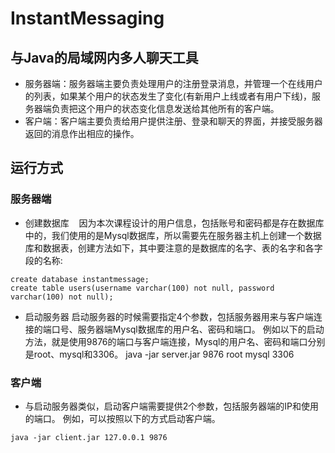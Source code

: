 # InstantMessaging
## 与Java的局域网内多人聊天工具
- 服务器端：服务器端主要负责处理用户的注册登录消息，并管理一个在线用户的列表，如果某个用户的状态发生了变化(有新用户上线或者有用户下线)，服务器端负责把这个用户的状态变化信息发送给其他所有的客户端。
- 客户端：客户端主要负责给用户提供注册、登录和聊天的界面，并接受服务器返回的消息作出相应的操作。

## 运行方式
### 服务器端
- 创建数据库
    因为本次课程设计的用户信息，包括账号和密码都是存在数据库中的，我们使用的是Mysql数据库，所以需要先在服务器主机上创建一个数据库和数据表，创建方法如下，其中要注意的是数据库的名字、表的名字和各字段的名称:
```
create database instantmessage;
create table users(username varchar(100) not null, password varchar(100) not null);
```
- 启动服务器
    启动服务器的时候需要指定4个参数，包括服务器用来与客户端连接的端口号、服务器端Mysql数据库的用户名、密码和端口。
    例如以下的启动方法，就是使用9876的端口与客户端连接，Mysql的用户名、密码和端口分别是root、mysql和3306。
    java -jar server.jar 9876 root mysql 3306
    

### 客户端
- 与启动服务器类似，启动客户端需要提供2个参数，包括服务器端的IP和使用的端口。
例如，可以按照以下的方式启动客户端。
```
java -jar client.jar 127.0.0.1 9876
```


